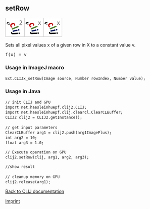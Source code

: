 ## setRow
![Image](images/mini_clij2_logo.png)![Image](images/mini_clijx_logo.png)![Image](images/mini_clijx_logo.png)

Sets all pixel values x of a given row in X to a constant value v.

<pre>f(x) = v</pre>

### Usage in ImageJ macro
```
Ext.CLIJx_setRow(Image source, Number rowIndex, Number value);
```


### Usage in Java
```
// init CLIJ and GPU
import net.haesleinhuepf.clij2.CLIJ;
import net.haesleinhuepf.clij.clearcl.ClearCLBuffer;
CLIJ2 clij2 = CLIJ2.getInstance();

// get input parameters
ClearCLBuffer arg1 = clij2.push(arg1ImagePlus);
int arg2 = 10;
float arg3 = 1.0;
```

```
// Execute operation on GPU
clij2.setRow(clij, arg1, arg2, arg3);
```

```
//show result

// cleanup memory on GPU
clij2.release(arg1);
```


[Back to CLIJ documentation](https://clij.github.io/)

[Imprint](https://clij.github.io/imprint)
